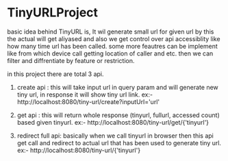 # TinyURLProject

basic idea behind TinyURL is, It wil generate small url for given url by this the actual will get aliyased and also we get control over api accessiblity like how many time url has been called.
some more feautres can be implement like from which device call getting location of caller and etc. then we can filter and diffrentiate by feature or restriction.

in this project there are total 3 api.
1. create api : this will take input url in query param and will generate new tiny url, in response it will show tiny url link.
  ex:- http://localhost:8080/tiny-url/create?inputUrl='url'
  
2. get api : this will return whole response (tinyurl, fullurl, accessed count) based given tinyurl.
  ex:- http://localhost:8080/tiny-url/get/{'tinyurl'}
  
3. redirect full api: basically when we call tinyurl in browser then this api get call and redirect to actual url that has been used to generate tiny url.
  ex:- http://localhost:8080/tiny-url/{'tinyurl'}
